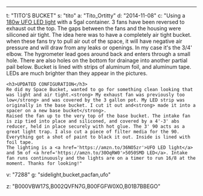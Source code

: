 ---
t: "TITO'S BUCKET"
s: "tito"
a: "Tito_Ortitty"
d: "2014-11-08"
c: "Using a <a href='https://amzn.to/36NO5zr'>180w UFO LED light</a> with a 5gal container. 3 fans have been reversed to exhaust out the top. The gaps between the fans and the housing were siliconed air tight. The idea here was to have a completely air tight bucket. when these fans try to pull air out of the space, it will have negative air pressure and will draw from any leaks or openings. In my case it's the 3/4' elbow. The hygrometer lead goes around back and enters through a small hole. 
    There are also holes on the bottom for drainage into another partial pail below. Bucket is lined with strips of aluminum foil, and aluminum tape. LEDs are much brighter than they appear in the pictures.

    <h3>UPDATED CONFIGURATION</h3>
    Re did my Space Bucket, wanted to go for something clean looking that was light and air tight.<strong> My exhaust fan was previously too low</strong> and was covered by the 3 gallon pot. My LED strip was originally in the base bucket. I cut it out and<strong> made it into a spacer on a new base bucket</strong>. 
    Raised the fan up to the very top of the base bucket. The intake fan is zip tied into place and siliconed, and covered by a 4'-3' abs reducer, held in place securely with hot glue. The 3' 90 acts as a great light trap. I also cut a piece of filter media for the 90. Everything got a shot of paint to black it out. Inside is lined with foil tape.
    The lighting is a <a href='https://amzn.to/36NO5zr'>UFO LED light</a> and 5m of <a href='https://amzn.to/30OqRW0'>5050SMD LED</a>. Intake fan runs continuously and the lights are on a timer to run 16/8 at the moment. Thanks for looking!"
v: "7288"
g: "sidelight,bucket,pacfan,ufo"

z: "B000VBW17S,B002QVFN7G,B00FGFW0XO,B01B7BBEGO"
